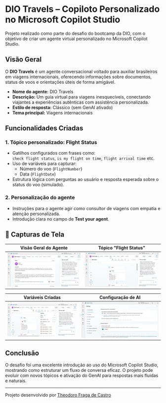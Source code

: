 # **DIO Travels – Copiloto Personalizado no Microsoft Copilot Studio**

Projeto realizado como parte do desafio do bootcamp da DIO, com o objetivo de criar um agente virtual personalizado no Microsoft Copilot Studio.

## Visão Geral

O **DIO Travels** é um agente conversacional voltado para auxiliar brasileiros em viagens internacionais, oferecendo informações sobre documentos, status de voos e orientações úteis de forma amigável.

- **Nome do agente:** DIO Travels  
- **Descrição:** Um guia virtual para viagens inesquecíveis, conectando viajantes a experiências autênticas com assistência personalizada.  
- **Estilo de resposta:** Clássico (sem GenAI ativado)  
- **Tema principal:** Viagens internacionais  

##  Funcionalidades Criadas

### 1. Tópico personalizado: **Flight Status**
- Gatilhos configurados com frases como:  
  `check flight status`, `is my flight on time`, `flight arrival time` etc.
- Uso de variáveis para capturar:
  - Número do voo (`FlightNumber`)
  - Data (`FlightDate`)
- Estrutura lógica com perguntas ao usuário e resposta esperada sobre o status do voo (simulado).

### 2. Personalização do agente
- Instruções para o agente agir como consultor de viagens com empatia e atenção personalizada.
- Introdução clara no campo de **Test your agent**.

## 📸 Capturas de Tela

| Visão Geral do Agente | Tópico "Flight Status" |
|-----------------------|------------------------|
| ![Overview](https://github.com/tedtheotheodoro/dio-copilot-2/blob/main/overwiew.png) | ![Flight Status](https://github.com/tedtheotheodoro/dio-copilot-2/blob/main/flight-status.png) |

| Variáveis Criadas | Configuração de AI |
|------------------|---------------------|
| ![Variables](https://github.com/tedtheotheodoro/dio-copilot-2/blob/main/variables.png) | ![AI Settings](https://github.com/tedtheotheodoro/dio-copilot-2/blob/main/ai-settings.png) |


## Conclusão

O desafio foi uma excelente introdução ao uso do Microsoft Copilot Studio, mostrando como estruturar um fluxo de conversa eficaz. O projeto pode evoluir com novos tópicos e ativação do GenAI para respostas mais fluidas e naturais.

---

Projeto desenvolvido por [Theodoro Fraga de Castro]((http://linkedin.com/in/theodoro-fraga-b3602332b/))

